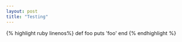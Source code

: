 ```yaml
---
layout: post
title: "Testing"
---
```


{% highlight ruby linenos%}
def foo
  puts 'foo'
end
{% endhighlight %}
